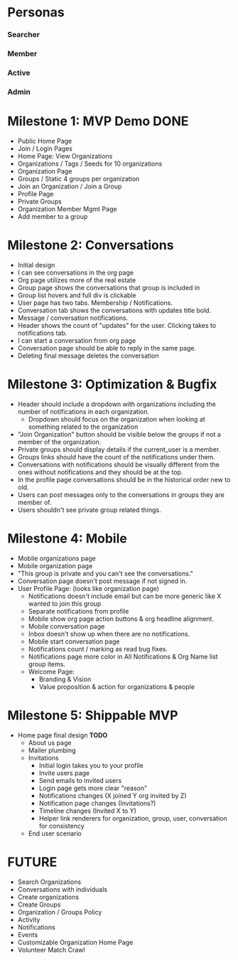 # Personas

### Searcher
### Member
### Active
### Admin

# Milestone 1: MVP Demo **DONE**
* Public Home Page
* Join / Login Pages
* Home Page: View Organizations
* Organizations / Tags / Seeds for 10 organizations
* Organization Page
* Groups / Static 4 groups per organization
* Join an Organization / Join a Group
* Profile Page
* Private Groups
* Organization Member Mgmt Page
* Add member to a group

# Milestone 2: Conversations

* Initial design
* I can see conversations in the org page
* Org page utilizes more of the real estate
* Group page shows the conversations that group is included in
* Group list hovers and full div is clickable
* User page has two tabs. Membership / Notifications.
* Conversation tab shows the conversations with updates title bold.
* Message / conversation notifications.
* Header shows the count of "updates" for the user. Clicking takes
  to notifications tab.
* I can start a conversation from org page
* Conversation page should be able to reply in the same page.
* Deleting final message deletes the conversation

# Milestone 3: Optimization & Bugfix
* Header should include a dropdown with organizations including the number
  of notifications in each organization.
  * Dropdown should focus on the organization when looking at something
    related to the organization
* "Join Organization" button should be visible below the groups if not a
  member of the organization.
* Private groups should display details if the current_user is a member.
* Groups links should have the count of the notifications under them.
* Conversations with notifications should be visually different from the ones
  without notifications and they should be at the top.
* In the profile page conversations should be in the historical order new to
  old.
* Users can post messages only to the conversations in groups they are member
  of.
* Users shouldn't see private group related things.

# Milestone 4: Mobile
* Mobile organizations page
* Mobile organization page
* "This group is private and you can't see the conversations."
* Conversation page doesn't post message if not signed in.
* User Profile Page: (looks like organization page)
  * Notifications doesn't include email but can be more generic like X wanted to join this group
  * Separate notifications from profile
  * Mobile show org page action buttons & org headline alignment.
  * Mobile conversation page
  * Inbox doesn't show up when there are no notifications.
  * Mobile start conversation page
  * Notifications count / marking as read bug fixes.
  * Notifications page more color in All Notifications & Org Name list group items.
  * Welcome Page:
    * Branding & Vision
    * Value proposition & action for organizations & people

# Milestone 5: Shippable MVP
* Home page final design
**TODO**
  * About us page
  * Mailer plumbing
  * Invitations
    * Initial login takes you to your profile
    * Invite users page
    * Send emails to invited users
    * Login page gets more clear "reason"
    * Notifications changes (X joined Y org invited by Z)
    * Notification page changes (Invitations?)
    * Timeline changes (Invited X to Y)
    * Helper link renderers for organization, group, user, conversation for consistency
  * End user scenario

# FUTURE

* Search Organizations
* Conversations with individuals
* Create organizations
* Create Groups
* Organization / Groups Policy
* Activity
* Notifications
* Events
* Customizable Organization Home Page
* Volunteer Match Crawl
